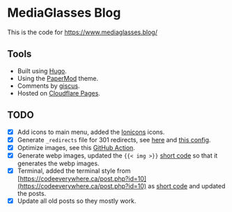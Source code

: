# MediaGlasses Blog

This is the code for https://www.mediaglasses.blog/

## Tools

- Built using [Hugo](https://gohugo.io/).
- Using the [PaperMod](https://github.com/adityatelange/hugo-PaperMod) theme.
- Comments by [giscus](https://giscus.app).
- Hosted on [Cloudflare Pages](https://pages.cloudflare.com/).

## TODO

- [x] Add icons to main menu, added the [Ionicons](https://ionic.io/ionicons) icons.
- [x] Generate `_redirects` file for 301 redirects, see [here](https://github.com/russmckendrick/blog/blob/main/layouts/_default/home._redirects) and [this config](https://github.com/russmckendrick/blog/blob/2435118e406b146fc1934602b28ac71fa0d199de/config.yml#L151-L163).
- [x] Optimize images, see this [GitHub Action](https://github.com/russmckendrick/blog/blob/main/.github/workflows/calibreapp-image-actions.yml).
- [x] Generate webp images, updated the `{{< img >}}` [short code](https://github.com/russmckendrick/blog/blob/main/layouts/shortcodes/img.html) so that it generates the webp images.
- [x] Terminal, added the terminal style from [https://codeeverywhere.ca/post.php?id=10](https://codeeverywhere.ca/post.php?id=10) as [short code](https://github.com/russmckendrick/blog/blob/main/layouts/shortcodes/terminal.html) and updated the posts.
- [x] Update all old posts so they mostly work.